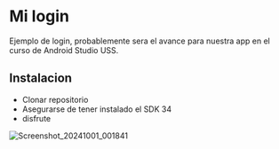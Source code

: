 # Mi login

Ejemplo de login, probablemente sera el avance para nuestra app en el curso de Android Studio USS.

## Instalacion

- Clonar repositorio
- Asegurarse de tener instalado el SDK 34
- disfrute

![Screenshot_20241001_001841](https://github.com/user-attachments/assets/89ab1676-9ac9-4e93-8924-fa02a8dd2c77)
